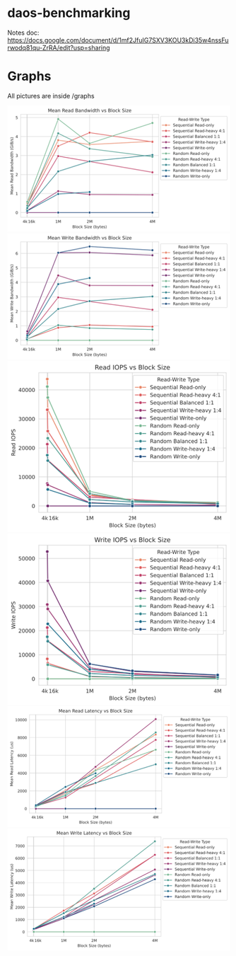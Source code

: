 # daos-benchmarking
Notes doc: https://docs.google.com/document/d/1mf2JfuIG7SXV3KOU3kDi35w4nssFurwodq81qu-ZrRA/edit?usp=sharing 

# Graphs
All pictures are inside /graphs

![Mean Read BW vs BS](graphs/read_bw_mean_gb-bs.svg)
![Mean Write BW vs BS](graphs/write_bw_mean_gb-bs.svg)
![Read IOPS vs BS](graphs/read_iops-bs.svg)
![Write IOPS vs BS](graphs/write_iops-bs.svg)
![Mean Read Latency](graphs/read_lat_mean_us-bs.svg)
![Mean Write Latency](graphs/write_lat_mean_us-bs.svg)
